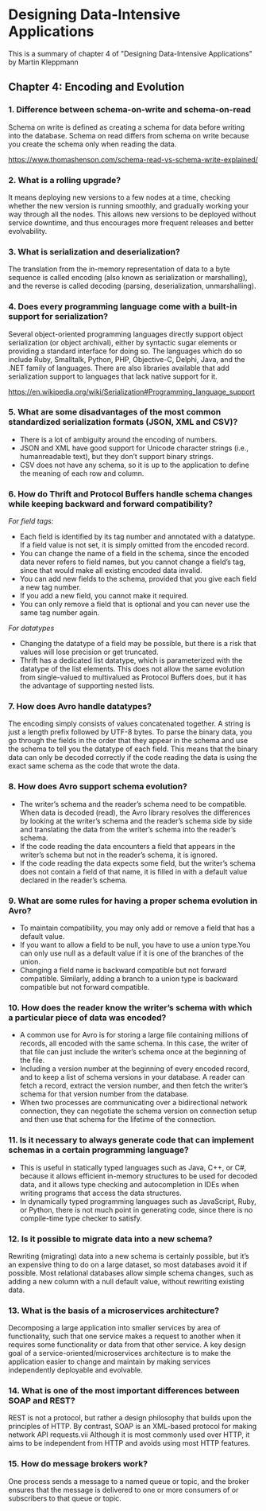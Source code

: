 # Designing Data-Intensive Applications 
This is a summary of chapter 4 of "Designing Data-Intensive Applications" by Martin Kleppmann

## Chapter 4: Encoding and Evolution

### 1. Difference between schema-on-write and schema-on-read
Schema on write is defined as creating a schema for data before writing into the database. Schema on read differs from schema on write because you create the schema only when reading the data. 

https://www.thomashenson.com/schema-read-vs-schema-write-explained/

### 2. What is a rolling upgrade?
It means deploying new versions to a few nodes at a time,
checking whether the new version is running smoothly, and gradually working
your way through all the nodes. This allows new versions to be deployed without
service downtime, and thus encourages more frequent releases and better evolvability.

### 3. What is serialization and deserialization?
The translation from the in-memory representation of data to a byte sequence is called encoding (also
known as serialization or marshalling), and the reverse is called decoding (parsing,
deserialization, unmarshalling).

### 4. Does every programming language come with a built-in support for serialization?
Several object-oriented programming languages directly support object serialization (or object archival), either by syntactic sugar elements or providing a standard interface for doing so. The languages which do so include Ruby, Smalltalk, Python, PHP, Objective-C, Delphi, Java, and the .NET family of languages. There are also libraries available that add serialization support to languages that lack native support for it.

https://en.wikipedia.org/wiki/Serialization#Programming_language_support

### 5. What are some disadvantages of the most common standardized serialization formats (JSON, XML and CSV)?
* There is a lot of ambiguity around the encoding of numbers.
* JSON and XML have good support for Unicode character strings (i.e., humanreadable
text), but they don’t support binary strings.
* CSV does not have any schema, so it is up to the application to define the meaning
of each row and column.

### 6. How do Thrift and Protocol Buffers handle schema changes while keeping backward and forward compatibility?
*For field tags:*
* Each field is identified by its tag number and annotated with a datatype. If a field
value is not set, it is simply omitted from the encoded record.
* You can change the name of a field in the schema, since the encoded data never refers to field names, but
you cannot change a field’s tag, since that would make all existing encoded data
invalid.
* You can add new fields to the schema, provided that you give each field a new tag
number.
* If you add a new field, you cannot make it required.
* You can only remove a field that is optional and you can never use the same tag number
again.

*For datatypes*
* Changing the datatype of a field may be possible, but there is a risk that values will lose precision or get truncated.
* Thrift has a dedicated list datatype, which is parameterized with the datatype of the
list elements. This does not allow the same evolution from single-valued to multivalued
as Protocol Buffers does, but it has the advantage of supporting nested lists.

### 7. How does Avro handle datatypes?
The encoding simply consists of values concatenated together. A
string is just a length prefix followed by UTF-8 bytes. To parse the binary data, you go through the fields in the order that they appear in
the schema and use the schema to tell you the datatype of each field. This means that
the binary data can only be decoded correctly if the code reading the data is using the
exact same schema as the code that wrote the data.

### 8. How does Avro support schema evolution?
* The writer’s schema and the reader’s schema need to be compatible. When data is decoded (read), the Avro library resolves the differences by looking at the writer’s schema and the
reader’s schema side by side and translating the data from the writer’s schema into
the reader’s schema.
* If the code reading the data encounters a field that appears in the
writer’s schema but not in the reader’s schema, it is ignored.
* If the code reading the data expects some field, but the writer’s schema does not contain a field of that name,
it is filled in with a default value declared in the reader’s schema.

### 9. What are some rules for having a proper schema evolution in Avro?
* To maintain compatibility, you may only add or remove a field that has a default
value.
* If you want to allow a field to be null, you have to use a
union type.You can only use null as a default value if
it is one of the branches of the union.
* Changing a field name is backward compatible but not forward compatible. Similarly, adding a branch to a union type is backward compatible
but not forward compatible.

### 10. How does the reader know the writer’s schema with which a particular piece of data was encoded?
* A common use for Avro is for storing a large file containing millions of records, all encoded with the same schema. In this case, the writer of that
file can just include the writer’s schema once at the beginning of the file.
* Including a version number at the beginning of every encoded record, and to keep a list of schema versions in your database. A reader can fetch a record, extract the version number, and then fetch the
writer’s schema for that version number from the database.
* When two processes are communicating over a bidirectional network connection,
they can negotiate the schema version on connection setup and then use
that schema for the lifetime of the connection.

### 11. Is it necessary to always generate code that can implement schemas in a certain programming language?
* This is useful in statically typed languages such as Java, C++, or C#,
because it allows efficient in-memory structures to be used for decoded data, and it
allows type checking and autocompletion in IDEs when writing programs that access
the data structures.
* In dynamically typed programming languages such as JavaScript, Ruby, or Python,
there is not much point in generating code, since there is no compile-time type
checker to satisfy.

### 12. Is it possible to migrate data into a new schema?
Rewriting (migrating) data into a new schema is certainly possible, but it’s an expensive
thing to do on a large dataset, so most databases avoid it if possible. Most relational
databases allow simple schema changes, such as adding a new column with a
null default value, without rewriting existing data.

### 13. What is the basis of a microservices architecture?
Decomposing a large application into smaller services by area of functionality, such that one service
makes a request to another when it requires some functionality or data from that
other service. A key design goal of a service-oriented/microservices architecture is to make the
application easier to change and maintain by making services independently deployable
and evolvable.

### 14. What is one of the most important differences between SOAP and REST?
REST is not a protocol, but rather a design philosophy that builds upon the principles
of HTTP. By contrast, SOAP is an XML-based protocol for making network API requests.vii
Although it is most commonly used over HTTP, it aims to be independent from
HTTP and avoids using most HTTP features.

### 15. How do message brokers work?
One process sends a message to a named
queue or topic, and the broker ensures that the message is delivered to one or more
consumers of or subscribers to that queue or topic.



